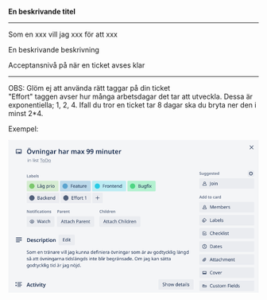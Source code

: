 **En beskrivande titel**

---

Som en xxx vill jag xxx för att xxx

En beskrivande beskrivning

Acceptansnivå på när en ticket avses klar

---


OBS: Glöm ej att använda rätt taggar på din ticket\
"Effort" taggen avser hur många arbetsdagar det tar att utveckla. Dessa är exponentiella; 1, 2, 4. Ifall du tror en ticket tar 8 dagar ska du bryta ner den i minst 2*4.

Exempel:

![Exempel ticket](../images/example-ticket.png)
